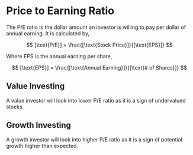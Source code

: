 #  Price to Earning Ratio

The P/E ratio is the dollar amount an investor is willing to pay per dollar of annual earning. It is calculated by,

$$
[\text{P/E}] = \frac{[\text{Stock Price}]}{[\text{EPS}]}
$$

Where EPS is the annual earning per share,

$$
[\text{EPS}] = \frac{[\text{Annual Earning}]}{[\text{# of Shares}]}
$$

## Value Investing

A value investor will look into lower P/E ratio as it is a sign of undervalued stocks.

## Growth Investing

A growth investor will look into higher P/E ratio as it is a sign of potential growth higher than expected.
